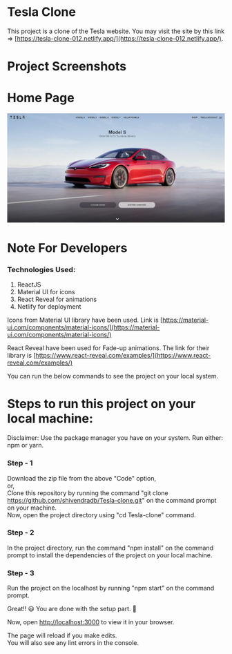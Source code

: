 # Tesla Clone

This project is a clone of the Tesla website. You may visit the site by this link => [https://tesla-clone-012.netlify.app/](https://tesla-clone-012.netlify.app/).

# Project Screenshots

# Home Page

![Home Page](./public/images/tesla.JPG)

# Note For Developers

### Technologies Used:

1. ReactJS
2. Material UI for icons
3. React Reveal for animations
4. Netlify for deployment

Icons from Material UI library have been used. Link is [https://material-ui.com/components/material-icons/](https://material-ui.com/components/material-icons/)

React Reveal have been used for Fade-up animations. The link for their library is [https://www.react-reveal.com/examples/](https://www.react-reveal.com/examples/)

You can run the below commands to see the project on your local system.

# Steps to run this project on your local machine:

Disclaimer: Use the package manager you have on your system. Run either: npm or yarn.

### Step - 1

Download the zip file from the above "Code" option, \
 or, \
Clone this repository by running the command "git clone https://github.com/shivendradb/Tesla-clone.git" on the command prompt on your machine. \
Now, open the project directory using "cd Tesla-clone" command.

### Step - 2

In the project directory, run the command "npm install" on the command prompt to install the dependencies of the project on your local machine.

### Step - 3

Run the project on the localhost by running "npm start" on the command prompt.

Great!! 😃 You are done with the setup part. 🚀

Now, open [http://localhost:3000](http://localhost:3000) to view it in your browser.

The page will reload if you make edits.\
You will also see any lint errors in the console.
